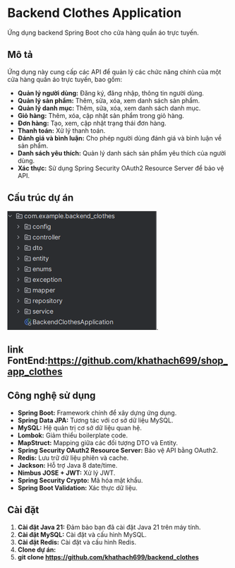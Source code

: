 ﻿# Backend Clothes Application

Ứng dụng backend Spring Boot cho cửa hàng quần áo trực tuyến.

## Mô tả

Ứng dụng này cung cấp các API để quản lý các chức năng chính của một cửa hàng quần áo trực tuyến, bao gồm:

- **Quản lý người dùng:** Đăng ký, đăng nhập, thông tin người dùng.
- **Quản lý sản phẩm:** Thêm, sửa, xóa, xem danh sách sản phẩm.
- **Quản lý danh mục:** Thêm, sửa, xóa, xem danh sách danh mục.
- **Giỏ hàng:** Thêm, xóa, cập nhật sản phẩm trong giỏ hàng.
- **Đơn hàng:** Tạo, xem, cập nhật trạng thái đơn hàng.
- **Thanh toán:** Xử lý thanh toán.
- **Đánh giá và bình luận:** Cho phép người dùng đánh giá và bình luận về sản phẩm.
- **Danh sách yêu thích:** Quản lý danh sách sản phẩm yêu thích của người dùng.
- **Xác thực:** Sử dụng Spring Security OAuth2 Resource Server để bảo vệ API.

## Cấu trúc dự án
![Cấu trúc dự án](/src/main/resources/static/Assets/Images/img.png).

## link FontEnd:https://github.com/khathach699/shop_app_clothes 

## Công nghệ sử dụng

- **Spring Boot:** Framework chính để xây dựng ứng dụng.
- **Spring Data JPA:** Tương tác với cơ sở dữ liệu MySQL.
- **MySQL:** Hệ quản trị cơ sở dữ liệu quan hệ.
- **Lombok:** Giảm thiểu boilerplate code.
- **MapStruct:** Mapping giữa các đối tượng DTO và Entity.
- **Spring Security OAuth2 Resource Server:** Bảo vệ API bằng OAuth2.
- **Redis:** Lưu trữ dữ liệu phiên và cache.
- **Jackson:** Hỗ trợ Java 8 date/time.
- **Nimbus JOSE + JWT:** Xử lý JWT.
- **Spring Security Crypto:** Mã hóa mật khẩu.
- **Spring Boot Validation:** Xác thực dữ liệu.

## Cài đặt

1. **Cài đặt Java 21:** Đảm bảo bạn đã cài đặt Java 21 trên máy tính.
2. **Cài đặt MySQL:** Cài đặt và cấu hình MySQL.
3. **Cài đặt Redis:** Cài đặt và cấu hình Redis.
4. **Clone dự án:**
5. **git clone https://github.com/khathach699/backend_clothes**
   
